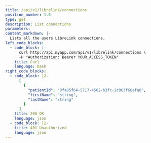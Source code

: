 ```yaml
---
title: /api/v1/librelink/connections
position_number: 1.0
type: get
description: List connections
parameters:
content_markdown: |-
  Lists all the users LibreLink connections.
left_code_blocks:
  - code_block: |-
      curl http://api.myapp.com/api/v1/librelink/connections \
      -H "Authorization: Bearer YOUR_ACCESS_TOKEN"
    title: Curl
    language: bash
right_code_blocks:
  - code_block: |2-
      [
        {
          "patientId": "3fa85f64-5717-4562-b3fc-2c963f66afa6",
          "firstName": "string",
          "lastName": "string"
        }
      ]
    title: 200 OK
    language: json
  - code_block: |2-
    title: 401 Unauthorized
    language: json
---
```

